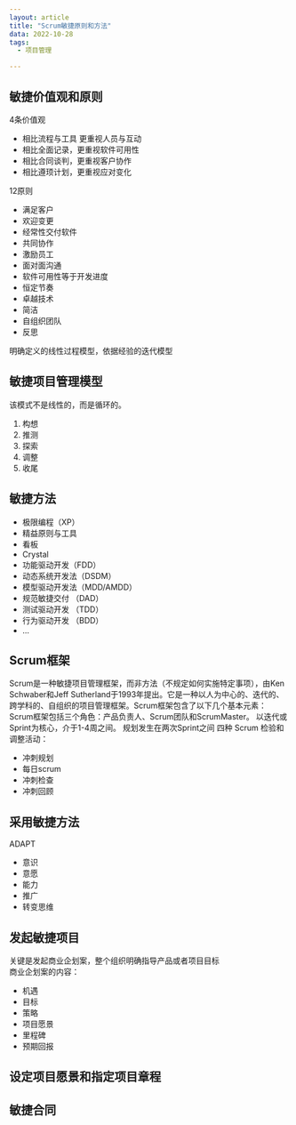 ```yaml
---
layout: article
title: "Scrum敏捷原则和方法"
data: 2022-10-28
tags:
  - 项目管理

---
```

## 敏捷价值观和原则

4条价值观

- 相比流程与工具 更重视人员与互动
- 相比全面记录，更重视软件可用性
- 相比合同谈判，更重视客户协作
- 相比遵顼计划，更重视应对变化

12原则

- 满足客户
- 欢迎变更
- 经常性交付软件
- 共同协作
- 激励员工
- 面对面沟通
- 软件可用性等于开发进度
- 恒定节奏
- 卓越技术
- 简洁
- 自组织团队
- 反思

明确定义的线性过程模型，依据经验的迭代模型

## 敏捷项目管理模型

该模式不是线性的，而是循环的。

1. 构想
2. 推测
3. 探索
4. 调整
5. 收尾

## 敏捷方法

- 极限编程（XP）
- 精益原则与工具
- 看板
- Crystal
- 功能驱动开发（FDD）
- 动态系统开发法（DSDM）
- 模型驱动开发法（MDD/AMDD）
- 规范敏捷交付 （DAD）
- 测试驱动开发 （TDD）
- 行为驱动开发 （BDD）
- ...

## Scrum框架

Scrum是一种敏捷项目管理框架，而非方法（不规定如何实施特定事项），由Ken Schwaber和Jeff Sutherland于1993年提出。它是一种以人为中心的、迭代的、跨学科的、自组织的项目管理框架。Scrum框架包含了以下几个基本元素：
Scrum框架包括三个角色：产品负责人、Scrum团队和ScrumMaster。
以迭代或Sprint为核心，介于1-4周之间。
规划发生在两次Sprint之间
四种 Scrum 检验和调整活动：

- 冲刺规划
- 每日scrum
- 冲刺检查
- 冲刺回顾
  
## 采用敏捷方法

ADAPT

- 意识
- 意愿
- 能力
- 推广
- 转变思维

## 发起敏捷项目

关键是发起商业企划案，整个组织明确指导产品或者项目目标  
商业企划案的内容：

- 机遇
- 目标
- 策略
- 项目愿景
- 里程碑
- 预期回报

## 设定项目愿景和指定项目章程

## 敏捷合同